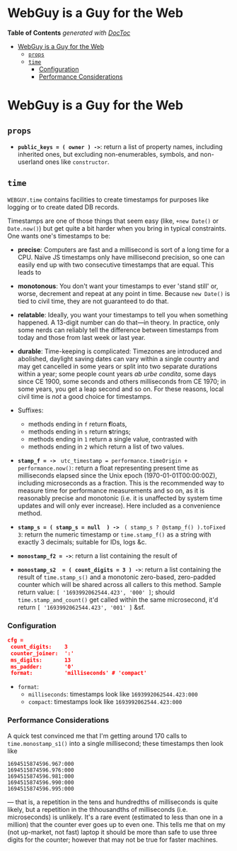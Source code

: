 
# WebGuy is a Guy for the Web


<!-- START doctoc generated TOC please keep comment here to allow auto update -->
<!-- DON'T EDIT THIS SECTION, INSTEAD RE-RUN doctoc TO UPDATE -->
**Table of Contents**  *generated with [DocToc](https://github.com/thlorenz/doctoc)*

- [WebGuy is a Guy for the Web](#webguy-is-a-guy-for-the-web)
  - [`props`](#props)
  - [`time`](#time)
    - [Configuration](#configuration)
    - [Performance Considerations](#performance-considerations)

<!-- END doctoc generated TOC please keep comment here to allow auto update -->





# WebGuy is a Guy for the Web

## `props`

* **`public_keys = ( owner ) ->`**: return a list of property names, including inherited ones, but excluding
  non-enumerables, symbols, and non-userland ones like `constructor`.

## `time`

`WEBGUY.time` contains facilities to create timestamps for purposes like logging or to create dated DB records.

Timestamps are one of those things that seem easy (like, `+new Date()` or `Date.now()`) but get quite a bit
harder when you bring in typical constraints. One wants one's timestamps to be:

* **precise**: Computers are fast and a millisecond is sort of a long time for a CPU. Naïve JS timestamps
  only have millisecond precision, so one can easily end up with two consecutive timestamps that are equal.
  This leads to

* **monotonous**: You don't want your timestamps to ever 'stand still' or, worse, decrement and repeat at
  any point in time. Because `new Date()` is tied to civil time, they are not guaranteed to do that.

* **relatable**: Ideally, you want your timestamps to tell you when something happened. A 13-digit number
  can do that—in theory. In practice, only some nerds can reliably tell the difference between timestamps
  from today and those from last week or last year.

* **durable**: Time-keeping is complicated: Timezones are introduced and abolished, daylight saving dates
  can vary within a single country and may get cancelled in some years or split into two separate durations
  within a year; some people count years *ab urbe condita*, some days since CE&nbsp;1900, some seconds and
  others milliseconds from CE&nbsp;1970; in some years, you get a leap second and so on. For these reasons,
  local civil time is *not* a good choice for timestamps.

* Suffixes:
  * methods ending in `f` return **f**loats,
  * methods ending in `s` return **s**trings;
  * methods ending in `1` return a single value, contrasted with
  * methods ending in `2` which return a list of two values.

* **`stamp_f = -> `** `utc_timestamp = performance.timeOrigin + performance.now()`: return a float
  representing present time as milliseconds elapsed since the Unix epoch (1970-01-01T00:00:00Z), including
  microseconds as a fraction. This is the recommended way to measure time for performance measurements and
  so on, as it is reasonably precise and monotonic (i.e. it is unaffected by system time updates and will
  only ever increase). Here included as a convenience method.

* **`stamp_s = ( stamp_s = null  ) -> `** `( stamp_s ? @stamp_f() ).toFixed 3`: return the numeric timestamp
  or `time.stamp_f()` as a string with exactly 3 decimals; suitable for IDs, logs &c.

* **`monostamp_f2 = ->`**: return a list containing the result of

* **`monostamp_s2  = ( count_digits = 3 ) ->`**: return a list containing the result of
  `time.stamp_s()` and a monotonic zero-based, zero-padded counter which will be shared across all
  callers to this method. Sample return value: `[ '1693992062544.423', '000' ]`; should
  `time.stamp_and_count()` get called within the same microsecond, it'd return `[ '1693992062544.423', '001'
  ]` &sf.

### Configuration

```json
cfg =
 count_digits:    3
 counter_joiner:  ':'
 ms_digits:       13
 ms_padder:       '0'
 format:          'milliseconds' # 'compact'
```

* `format`:
  * `milliseconds`: timestamps look like `1693992062544.423:000`
  * `compact`: timestamps look like `1693992062544.423:000`

### Performance Considerations

A quick test convinced me that I'm getting around 170 calls to `time.monostamp_s1()` into a single
millisecond; these timestamps then look like

```
1694515874596.967:000
1694515874596.976:000
1694515874596.981:000
1694515874596.990:000
1694515874596.995:000
```

— that is, a repetition in the tens and hundredths of milliseconds is quite likely, but a repetition in the
thhousandths of milliseconds (i.e. microseconds) is unlikely. It's a rare event (estimated to less than one
in a million) that the counter ever goes up to even one. This tells me that on my (not up-market, not fast)
laptop it should be more than safe to use three digits for the counter; however that may not be true for
faster machines.


<!--

methods stop(), start() to keep current time (but not counter)

 -->
